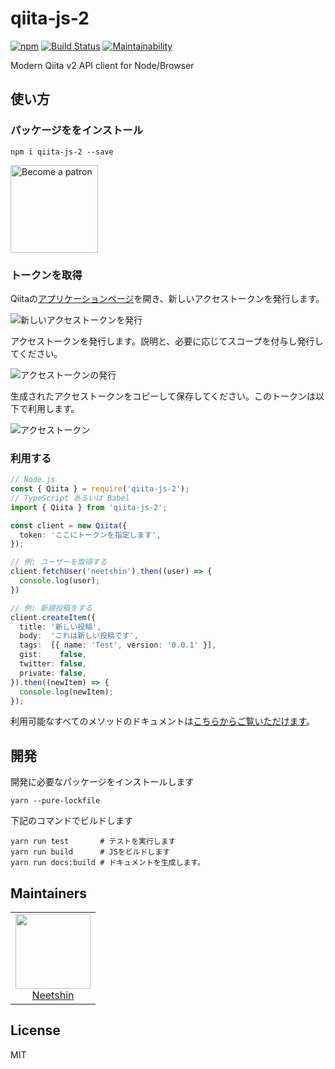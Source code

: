 # qiita-js-2
[![npm](https://img.shields.io/npm/v/qiita-js-2.svg)](https://www.npmjs.com/package/qiita-js-2)
[![Build Status](https://travis-ci.org/neet/qiita-js-2.svg?branch=master)](https://travis-ci.org/neet/qiita-js-2)
[![Maintainability](https://api.codeclimate.com/v1/badges/9eb161f2bd4b1f062c9c/maintainability)](https://codeclimate.com/github/neet/qiita-js-2/maintainability)

Modern Qiita v2 API client for Node/Browser

## 使い方
### パッケージををインストール
```
npm i qiita-js-2 --save
```
<a href='https://www.patreon.com/neetshin'><img src='https://c5.patreon.com/external/logo/become_a_patron_button.png' alt='Become a patron' width='140px' /></a>

### トークンを取得
Qiitaの[アプリケーションページ](https://qiita.com/settings/applications)を開き、新しいアクセストークンを発行します。

![新しいアクセストークンを発行](https://i.imgur.com/LPtgosR.png)

アクセストークンを発行します。説明と、必要に応じてスコープを付与し発行してください。

![アクセストークンの発行](https://i.imgur.com/7yxJWmw.png)

生成されたアクセストークンをコピーして保存してください。このトークンは以下で利用します。

![アクセストークン](https://i.imgur.com/l6V6qmg.png)

### 利用する
```ts
// Node.js
const { Qiita } = require('qiita-js-2');
// TypeScript あるいは Babel
import { Qiita } from 'qiita-js-2';

const client = new Qiita({
  token: 'ここにトークンを指定します',
});

// 例: ユーザーを取得する
client.fetchUser('neetshin').then((user) => {
  console.log(user);
})

// 例: 新規投稿をする
client.createItem({
  title: '新しい投稿',
  body:  'これは新しい投稿です',
  tags:  [{ name: 'Test', version: '0.0.1' }],
  gist:    false,
  twitter: false,
  private: false,
}).then((newItem) => {
  console.log(newItem);
});
```

利用可能なすべてのメソッドのドキュメントは[こちらからご覧いただけます](https://neet.github.io/qiita-js-2/classes/_client_qiita_.qiita.html)。


## 開発
開発に必要なパッケージをインストールします
```
yarn --pure-lockfile
```

下記のコマンドでビルドします
```
yarn run test       # テストを実行します
yarn run build      # JSをビルドします
yarn run docs:build # ドキュメントを生成します。
```

## Maintainers

<table>
  <tbody>
    <tr>
      <td align="center">
        <a href="https://github.com/neet">
          <img width="120" height="120" src="https://github.com/neet.png?size=120">
          </br>
          Neetshin
        </a>
      </td>
    </tr>
  <tbody>
</table>

## License
MIT
